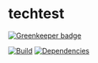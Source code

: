 # techtest

[![Greenkeeper badge](https://badges.greenkeeper.io/chrisns/techtest.svg)](https://greenkeeper.io/)

[![Build](https://travis-ci.org/chrisns/techtest.png)](https://travis-ci.org/chrisns/techtest)
[![Dependencies](https://david-dm.org/chrisns/techtest.png)](https://david-dm.org/chrisns/techtest)
